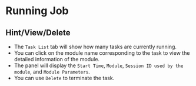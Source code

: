 # Running Job

## Hint/View/Delete

+ The `Task List` tab will show how many tasks are currently running.
+ You can click on the module name corresponding to the task to view the detailed information of the module.
+ The panel will display the `Start Time`, `Module`, `Session ID used by the module`, and `Module Parameters`.
+ You can use `Delete` to terminate the task. 
